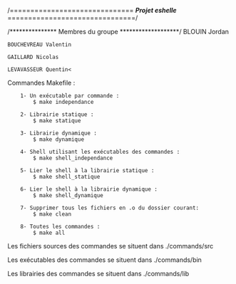 /============================== ***Projet eshelle*** ===============================/
<!-- -->
/*************** Membres du groupe *******************/
    BLOUIN Jordan
<!-- -->
    BOUCHEVREAU Valentin
<!-- -->
    GAILLARD Nicolas
<!-- -->
    LEVAVASSEUR Quentin<
<!-- -->
<!-- -->
Commandes Makefile :

        1- Un exécutable par commande :
            $ make independance
            
        2- Librairie statique :
            $ make statique
            
        3- Librairie dynamique :
            $ make dynamique
            
        4- Shell utilisant les exécutables des commandes :
            $ make shell_independance
            
        5- Lier le shell à la librairie statique :
            $ make shell_statique
        
        6- Lier le shell à la librairie dynamique :
            $ make shell_dynamique
            
        7- Supprimer tous les fichiers en .o du dossier courant:
            $ make clean
            
        8- Toutes les commandes :
            $ make all
<!-- -->
Les fichiers sources des commandes se situent dans  ./commands/src
<!-- -->
Les exécutables des commandes se situent dans       ./commands/bin
<!-- -->
Les librairies des commandes se situent dans        ./commands/lib